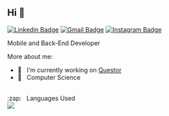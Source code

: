 ## Hi 👋

[![Linkedin Badge](https://img.shields.io/badge/-LinkedIn-blue?style=flat-square&logo=Linkedin&logoColor=white&link=https://www.linkedin.com/in/tiagobuchanelli/)](https://www.linkedin.com/in/tiagobuchanelli/)
[![Gmail Badge](https://img.shields.io/badge/-Gmail-c14438?style=flat-square&logo=Gmail&logoColor=white&link=mailto:tiagobuchanelli@gmail.com)](mailto:tiagobuchanelli@gmail.com)
[![Instagram Badge](https://img.shields.io/badge/-Instagram-purple?style=flat-square&logo=Instagram&logoColor=white&link=http://instagram.com/tiagobuchanelli)](http://instagram.com/tiagobuchanelli)

Mobile and Back-End Developer

More about me:
- :rocket: &nbsp;&nbsp;I’m currently working on [Questor](http://questor.com.br/)
- :school: &nbsp;&nbsp;Computer Science

<br/>

<summary>:zap: &nbsp;&nbsp;Languages Used</summary>

  <img src="https://github-readme-stats.vercel.app/api/top-langs/?username=tiagobuchanelli&layout=compact&bg_color=ffffff&text_color=333333">
<br/>



